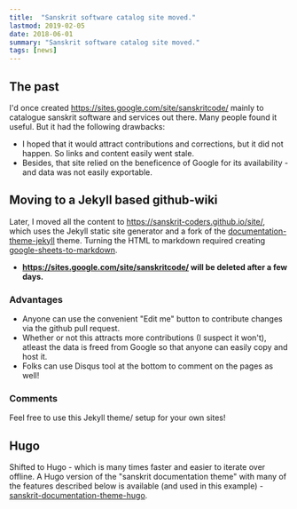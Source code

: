 ```yaml
---
title:  "Sanskrit software catalog site moved."
lastmod: 2019-02-05
date: 2018-06-01
summary: "Sanskrit software catalog site moved."
tags: [news]
---
```

## The past

I'd once created <https://sites.google.com/site/sanskritcode/> mainly to catalogue sanskrit software and services out there. Many people found it useful. But it had the following drawbacks:

- I hoped that it would attract contributions and corrections, but it did not happen. So links and content easily went stale.
- Besides, that site relied on the beneficence of Google for its availability - and data was not easily exportable.

## Moving to a Jekyll based github-wiki

Later, I moved all the content to <https://sanskrit-coders.github.io/site/>, which uses the Jekyll static site generator and a fork of the [documentation-theme-jekyll](https://github.com/tomjoht/documentation-theme-jekyll) theme. Turning the HTML to markdown required creating [google-sheets-to-markdown](https://vishvAsa.github.io/google-sheets-to-markdown/).

- **<https://sites.google.com/site/sanskritcode/> will be deleted after a few days.**

### Advantages
- Anyone can use the convenient "Edit me" button to contribute changes via the github pull request.
- Whether or not this attracts more contributions (I suspect it won't), atleast the data is freed from Google so that anyone can easily copy and host it.
- Folks can use Disqus tool at the bottom to comment on the pages as well!

### Comments
Feel free to use this Jekyll theme/ setup for your own sites!

## Hugo
Shifted to Hugo - which is many times faster and easier to iterate over offline. 
A Hugo version of the "sanskrit documentation theme" with many of the features described below is available (and used in this example) - [sanskrit-documentation-theme-hugo](https://github.com/sanskrit-coders/sanskrit-documentation-theme-hugo).